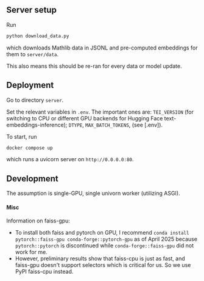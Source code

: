 ## Server setup

Run

```sh
python download_data.py
```

which downloads Mathlib data in JSONL and pre-computed embeddings for them to `server/data`.

This also means this should be re-ran for every data or model update.

## Deployment

Go to directory `server`.

Set the relevant variables in `.env`. The important ones are: `TEI_VERSION` (for switching to CPU or different GPU backends for Hugging Face text-embeddings-inference); `DTYPE`, `MAX_BATCH_TOKENS`,  (see [.env]).

To start, run

```sh
docker compose up
```

which runs a uvicorn server on `http://0.0.0.0:80`.

## Development

The assumption is single-GPU, single univorn worker (utilizing ASGI).

#### Misc
Information on faiss-gpu:
* To install both faiss and pytorch on GPU, I recommend `conda install pytorch::faiss-gpu conda-forge::pytorch-gpu` as of April 2025 because `pytorch::pytorch` is discontinued while `conda-forge::faiss-gpu` did not work for me.
* However, preliminary results show that faiss-cpu is just as fast, and faiss-gpu doesn't support selectors which is critical for us. So we use PyPI faiss-cpu instead.
